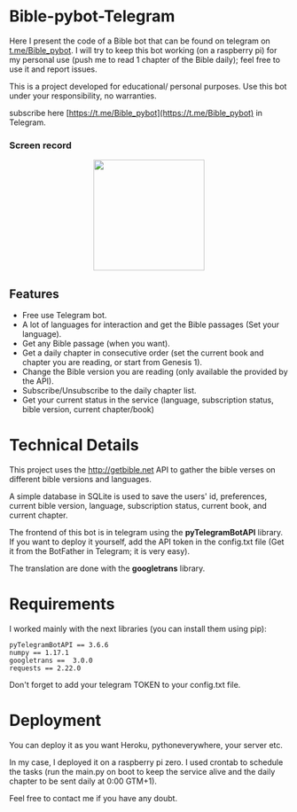 # Bible-pybot-Telegram

Here I present the code of a Bible bot that can be found on telegram on [t.me/Bible_pybot](t.me/Bible_pybot). I will try to keep this bot working (on a raspberry pi) for my personal use (push me to read 1 chapter of the Bible daily); feel free to use it and report issues.

This is a project developed for educational/ personal purposes. Use this bot under your responsibility, no warranties.

subscribe here [https://t.me/Bible_pybot](https://t.me/Bible_pybot) in Telegram.

### Screen record
<p align="center">
<img src="SupportFiles/Screeenrecord.gif" width="200"/>
</p>

## Features

* Free use Telegram bot.
* A lot of languages for interaction and get the Bible passages (Set your language).
* Get any Bible passage (when you want).
* Get a daily chapter in consecutive order (set the current book and chapter you are reading, or start from Genesis 1).
* Change the Bible version you are reading (only available the provided by the API).
* Subscribe/Unsubscribe to the daily chapter list.
* Get your current status in the service (language, subscription status, bible version, current chapter/book)


# Technical Details

This project uses the http://getbible.net API to gather the bible verses on different bible versions and languages.

A simple database in SQLite is used to save the users' id, preferences, current bible version, language, subscription status, current book, and current chapter.

The frontend of this bot is in telegram using the **pyTelegramBotAPI** library. If you want to deploy it yourself, add the API token in the config.txt file (Get it from the BotFather in Telegram; it is very easy).

The translation are done with the **googletrans** library.

# Requirements

I worked mainly with the next libraries (you can install them using pip):

```
pyTelegramBotAPI == 3.6.6
numpy == 1.17.1
googletrans ==  3.0.0
requests == 2.22.0
```
Don't forget to add your telegram TOKEN to your config.txt file.

# Deployment

You can deploy it as you want Heroku, pythoneverywhere, your server etc.

In my case, I deployed it on a raspberry pi zero. I used crontab to schedule the tasks (run the main.py on boot to keep the service alive and the daily chapter to be sent daily at 0:00 GTM+1).

Feel free to contact me if you have any doubt.
